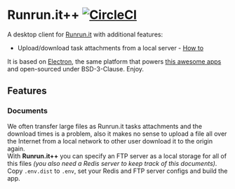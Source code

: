 # Runrun.it++ [![CircleCI](https://circleci.com/gh/multisolution/runrun.it-plus.svg?style=svg)](https://circleci.com/gh/multisolution/runrun.it-plus)

A desktop client for [Runrun.it](http://runrun.it/) with additional features:

* Upload/download task attachments from a local server - [How to](#documents)

It is based on [Electron](https://electron.atom.io/), the same platform that powers [this awesome apps](https://electron.atom.io/apps/) and open-sourced under BSD-3-Clause. Enjoy.

## Features

### Documents

We often transfer large files as Runrun.it tasks attachments and the download times is a problem, also it makes no sense to upload a file all over the Internet from a local network to other user download it to the origin again.<br>
With **Runrun.it++** you can specify an FTP server as a local storage for all of this files *(you also need a Redis server to keep track of this documents)*. Copy `.env.dist` to `.env`, set your Redis and FTP server configs and build the app.
